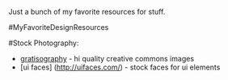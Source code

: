 Just a bunch of my favorite resources for stuff.


#MyFavoriteDesignResources


#Stock Photography:

* [gratisography](http://www.gratisography.com/) - hi quality creative commons images
* [ui faces] (http://uifaces.com/) - stock faces for ui elements
